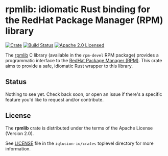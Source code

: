 # rpmlib: idiomatic Rust binding for the RedHat Package Manager (RPM) library

[![Crate][crate-image]][crate-link]
[![Build Status][build-image]][build-link]
[![Apache 2.0 Licensed][license-image]][license-link]

[crate-image]: https://img.shields.io/crates/v/rpmlib.svg
[crate-link]: https://crates.io/crates/rpmlib
[build-image]: https://circleci.com/gh/iqlusion-io/crates.svg?style=shield
[build-link]: https://circleci.com/gh/iqlusion-io/crates
[license-image]: https://img.shields.io/badge/license-Apache2.0-blue.svg
[license-link]: https://github.com/iqlusion-io/crates/blob/master/LICENSE

The [rpmlib] C library (available in the `rpm-devel` RPM package) provides a
programmatic interface to the [RedHat Package Manager (RPM)]. This crate aims to
provide a safe, idiomatic Rust wrapper to this library.

[rpmlib]: https://docs.fedoraproject.org/en-US/Fedora_Draft_Documentation/0.1/html/RPM_Guide/ch-programming-c.html
[RedHat Package Manager (RPM)]: http://rpm.org/

## Status

Nothing to see yet. Check back soon, or open an issue if there's a specific
feature you'd like to request and/or contribute.

## License

The **rpmlib** crate is distributed under the terms of the Apache License
(Version 2.0).

See [LICENSE] file in the `iqlusion-io/crates` toplevel directory for more
information.

[LICENSE]: https://github.com/iqlusion-io/crates/blob/master/LICENSE
